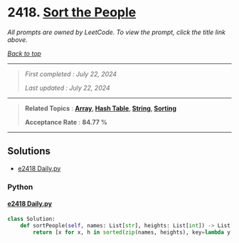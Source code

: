 # 2418. [Sort the People](<https://leetcode.com/problems/sort-the-people>)

*All prompts are owned by LeetCode. To view the prompt, click the title link above.*

*[Back to top](<../README.md>)*

------

> *First completed : July 22, 2024*
>
> *Last updated : July 22, 2024*

------

> **Related Topics** : **[Array](<by_topic/Array.md>), [Hash Table](<by_topic/Hash Table.md>), [String](<by_topic/String.md>), [Sorting](<by_topic/Sorting.md>)**
>
> **Acceptance Rate** : **84.77 %**

------

## Solutions

- [e2418 Daily.py](<../my-submissions/e2418 Daily.py>)
### Python
#### [e2418 Daily.py](<../my-submissions/e2418 Daily.py>)
```Python
class Solution:
    def sortPeople(self, names: List[str], heights: List[int]) -> List[str]:
        return [x for x, h in sorted(zip(names, heights), key=lambda y: y[1], reverse=True)]
```

